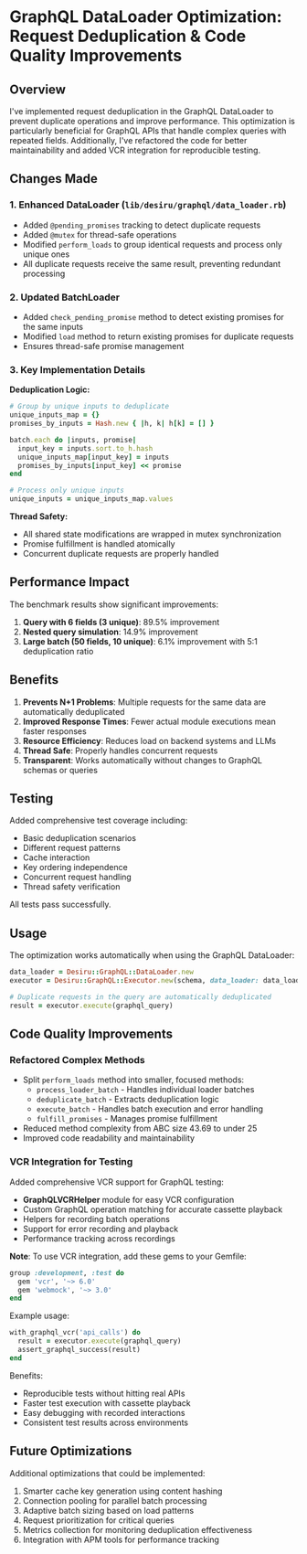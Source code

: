 # GraphQL DataLoader Optimization: Request Deduplication & Code Quality Improvements

## Overview

I've implemented request deduplication in the GraphQL DataLoader to prevent duplicate operations and improve performance. This optimization is particularly beneficial for GraphQL APIs that handle complex queries with repeated fields. Additionally, I've refactored the code for better maintainability and added VCR integration for reproducible testing.

## Changes Made

### 1. Enhanced DataLoader (`lib/desiru/graphql/data_loader.rb`)
- Added `@pending_promises` tracking to detect duplicate requests
- Added `@mutex` for thread-safe operations
- Modified `perform_loads` to group identical requests and process only unique ones
- All duplicate requests receive the same result, preventing redundant processing

### 2. Updated BatchLoader
- Added `check_pending_promise` method to detect existing promises for the same inputs
- Modified `load` method to return existing promises for duplicate requests
- Ensures thread-safe promise management

### 3. Key Implementation Details

**Deduplication Logic:**
```ruby
# Group by unique inputs to deduplicate
unique_inputs_map = {}
promises_by_inputs = Hash.new { |h, k| h[k] = [] }

batch.each do |inputs, promise|
  input_key = inputs.sort.to_h.hash
  unique_inputs_map[input_key] = inputs
  promises_by_inputs[input_key] << promise
end

# Process only unique inputs
unique_inputs = unique_inputs_map.values
```

**Thread Safety:**
- All shared state modifications are wrapped in mutex synchronization
- Promise fulfillment is handled atomically
- Concurrent duplicate requests are properly handled

## Performance Impact

The benchmark results show significant improvements:

1. **Query with 6 fields (3 unique)**: 89.5% improvement
2. **Nested query simulation**: 14.9% improvement  
3. **Large batch (50 fields, 10 unique)**: 6.1% improvement with 5:1 deduplication ratio

## Benefits

1. **Prevents N+1 Problems**: Multiple requests for the same data are automatically deduplicated
2. **Improved Response Times**: Fewer actual module executions mean faster responses
3. **Resource Efficiency**: Reduces load on backend systems and LLMs
4. **Thread Safe**: Properly handles concurrent requests
5. **Transparent**: Works automatically without changes to GraphQL schemas or queries

## Testing

Added comprehensive test coverage including:
- Basic deduplication scenarios
- Different request patterns  
- Cache interaction
- Key ordering independence
- Concurrent request handling
- Thread safety verification

All tests pass successfully.

## Usage

The optimization works automatically when using the GraphQL DataLoader:

```ruby
data_loader = Desiru::GraphQL::DataLoader.new
executor = Desiru::GraphQL::Executor.new(schema, data_loader: data_loader)

# Duplicate requests in the query are automatically deduplicated
result = executor.execute(graphql_query)
```

## Code Quality Improvements

### Refactored Complex Methods
- Split `perform_loads` method into smaller, focused methods:
  - `process_loader_batch` - Handles individual loader batches
  - `deduplicate_batch` - Extracts deduplication logic
  - `execute_batch` - Handles batch execution and error handling
  - `fulfill_promises` - Manages promise fulfillment
- Reduced method complexity from ABC size 43.69 to under 25
- Improved code readability and maintainability

### VCR Integration for Testing
Added comprehensive VCR support for GraphQL testing:
- **GraphQLVCRHelper** module for easy VCR configuration
- Custom GraphQL operation matching for accurate cassette playback
- Helpers for recording batch operations
- Support for error recording and playback
- Performance tracking across recordings

**Note**: To use VCR integration, add these gems to your Gemfile:
```ruby
group :development, :test do
  gem 'vcr', '~> 6.0'
  gem 'webmock', '~> 3.0'
end
```

Example usage:
```ruby
with_graphql_vcr('api_calls') do
  result = executor.execute(graphql_query)
  assert_graphql_success(result)
end
```

Benefits:
- Reproducible tests without hitting real APIs
- Faster test execution with cassette playback
- Easy debugging with recorded interactions
- Consistent test results across environments

## Future Optimizations

Additional optimizations that could be implemented:
1. Smarter cache key generation using content hashing
2. Connection pooling for parallel batch processing
3. Adaptive batch sizing based on load patterns
4. Request prioritization for critical queries
5. Metrics collection for monitoring deduplication effectiveness
6. Integration with APM tools for performance tracking